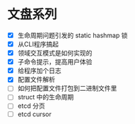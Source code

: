 # 文盘系列

- [x] 生命周期问题引发的 static hashmap 锁
- [x] 从CLI程序搞起
- [x] 领域交互模式是如何实现的
- [x] 子命令提示，提高用户体验
- [x] 给程序加个日志
- [x] 配置文件解析
- [ ] 如何把配置文件打包到二进制文件里
- [ ] struct 中的生命周期
- [ ] etcd 分页
- [ ] etcd cursor